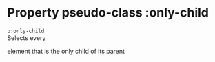 # Property pseudo-class :only-child

`p:only-child`  
Selects every <p> element that is the only child
of its parent  
